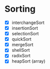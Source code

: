 # Sorting

- [x] interchangeSort
- [x] insertionSort
- [x] selectionSort
- [x] quickSort
- [x] mergeSort
- [x] shellSort
- [x] radixSort
- [x] heapSort (array)
